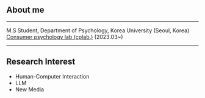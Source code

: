 ## About me
------------------------------

M.S Student, Department of Psychology, Korea University (Seoul, Korea)    
[Consumer psychology lab (cplab.)](https://www.captainkorea411.kr/) (2023.03~)

------------
## Research Interest
- Human-Computer Interaction
- LLM
- New Media



<!--
**JaeYeonBang/JaeYeonBang** is a ✨ _special_ ✨ repository because its `README.md` (this file) appears on your GitHub profile.

Here are some ideas to get you started:

- 🔭 I’m currently working on ...
- 🌱 I’m currently learning ...
- 👯 I’m looking to collaborate on ...
- 🤔 I’m looking for help with ...
- 💬 Ask me about ...
- 📫 How to reach me: ...
- 😄 Pronouns: ...
- ⚡ Fun fact: ...
-->
